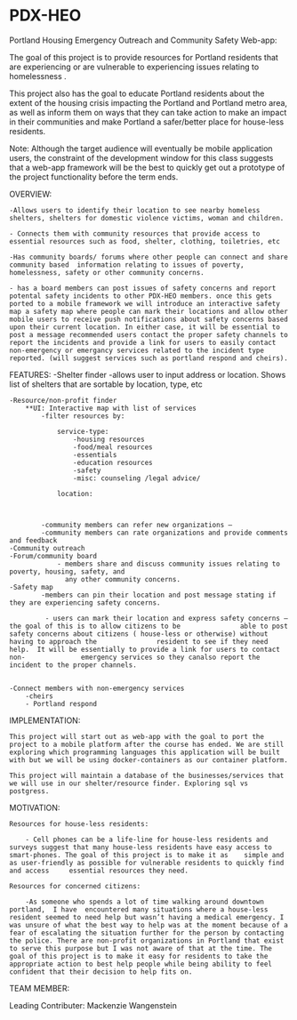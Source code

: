 # PDX-HEO
Portland Housing Emergency Outreach and Community Safety Web-app:

The goal of this project is to provide resources for Portland residents that are experiencing or  are vulnerable to experiencing issues relating to homelessness .

This project also has the goal to educate Portland residents about the extent of the housing crisis impacting the Portland and Portland metro area, as well as inform them on ways that they can take action to make an impact in their communities and make Portland a safer/better place for house-less residents. 


Note: Although the target audience will eventually be mobile application users, the constraint of the development window for this class suggests that a web-app framework will be the best to quickly get out a prototype of the project functionality before the term ends.

OVERVIEW:


	-Allows users to identify their location to see nearby homeless shelters, shelters for domestic violence victims, woman and children.

	- Connects them with community resources that provide access to essential resources such as food, shelter, clothing, toiletries, etc

	-Has community boards/ forums where other people can connect and share community based  information relating to issues of poverty, homelessness, safety or other community concerns.

	- has a board members can post issues of safety concerns and report potental safety incidents to other PDX-HEO members. once this gets ported to a mobile framework we will introduce an interactive safety map a safety map where people can mark their locations and allow other mobile users to receive push notifications about safety concerns based upon their current location. In either case, it will be essential to post a message recommended users contact the proper safety channels to report the incidents and provide a link for users to easily contact non-emergency or emergancy services related to the incident type reported. (will suggest services such as portland respond and cheirs).



	 

FEATURES:
	-Shelter finder
		-allows user to input address or location. Shows list of shelters that are sortable by location, type, etc

	-Resource/non-profit finder
		**UI: Interactive map with list of services
			-filter resources by:

				service-type:
					-housing resources
					-food/meal resources
					-essentials
					-education resources
					-safety 
					-misc: counseling /legal advice/ 

				location: 
							


			-community members can refer new organizations – 
			-community members can rate organizations and provide comments and feedback
	-Community outreach
	-Forum/community board
				- members share and discuss community issues relating to poverty, housing, safety, and 
				  any other community concerns.
	-Safety map 
		    -members can pin their location and post message stating if they are experiencing safety concerns.

		     - users can mark their location and express safety concerns – the goal of this is to allow citizens to be 			     able to post safety concerns about citizens ( house-less or otherwise) without having to approach the 			     resident to see if they need help.  It will be essentially to provide a link for users to contact non-			     emergency services so they canalso report the  incident to the proper channels.


	-Connect members with non-emergency services 
		-cheirs 
		- Portland respond


IMPLEMENTATION:

	This project will start out as web-app with the goal to port the project to a mobile platform after the course has ended. We are still exploring which programming languages this application will be built with but we will be using docker-containers as our container platform.

	This project will maintain a database of the businesses/services that we will use in our shelter/resource finder. Exploring sql vs postgress. 


MOTIVATION:

	Resources for house-less residents:
	
		- Cell phones can be a life-line for house-less residents and surveys suggest that many house-less residents have easy access to smart-phones. The goal of this project is to make it as 	simple and as user-friendly as possible for vulnerable residents to quickly find and access 	essential resources they need. 
	
	Resources for concerned citizens: 
	
		-As someone who spends a lot of time walking around downtown portland,  I have  encountered many situations where a house-less resident seemed to need help but wasn’t having a medical emergency. I was unsure of what the best way to help was at the moment because of a fear of escalating the situation further for the person by contacting the police. There are non-profit organizations in Portland that exist to serve this purpose but I was not aware of that at the time. The goal of this project is to make it easy for residents to take the appropriate action to best help people while being ability to feel confident that their decision to help fits on. 




TEAM MEMBER:

Leading Contributer: 
	Mackenzie Wangenstein

